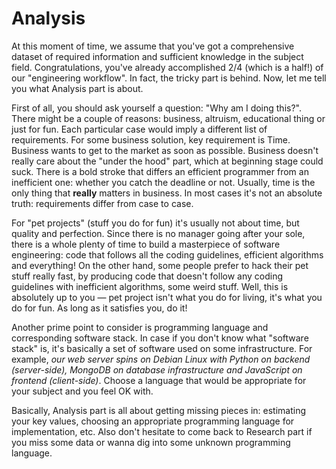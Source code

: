 # Analysis

At this moment of time, we assume that you've got a comprehensive dataset of required information and sufficient knowledge in the subject field. Congratulations, you've already accomplished 2/4 (which is a half!) of our "engineering workflow". In fact, the tricky part is behind. Now, let me tell you what Analysis part is about.

First of all, you should ask yourself a question: "Why am I doing this?". There might be a couple of reasons: business, altruism, educational thing or just for fun. Each particular case would imply a different list of requirements. For some business solution, key requirement is Time. Business wants to get to the market as soon as possible. Business doesn't really care about the "under the hood" part, which at beginning stage could suck. There is a bold stroke that differs an efficient programmer from an inefficient one: whether you catch the deadline or not. Usually, time is the only thing that **really** matters in business. In most cases it's not an absolute truth: requirements differ from case to case.

For "pet projects" (stuff you do for fun) it's usually not about time, but quality and perfection. Since there is no manager going after your sole, there is a whole plenty of time to build a masterpiece of software engineering: code that follows all the coding guidelines, efficient algorithms and everything! On the other hand, some people prefer to hack their pet stuff really fast, by producing code that doesn't follow any coding guidelines with inefficient algorithms, some weird stuff. Well, this is absolutely up to you — pet project isn't what you do for living, it's what you do for fun. As long as it satisfies you, do it!

Another prime point to consider is programming language and corresponding software stack. In case if you don't know what "software stack" is, it's basically a set of software used on some infrastructure. For example, *our web server spins on Debian Linux with Python on backend (server-side), MongoDB on database infrastructure and JavaScript on frontend (client-side)*. Choose a language that would be appropriate for your subject and you feel OK with.

Basically, Analysis part is all about getting missing pieces in: estimating your key values, choosing an appropriate programming language for implementation, etc. Also don't hesitate to come back to Research part if you miss some data or wanna dig into some unknown programming language.
